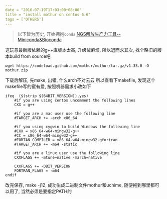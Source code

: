 ```yaml
---
date = "2016-07-19T17:03:00+08:00"
title = "install mothur on centos 6.6"
tags = ['OTHERS']
---
```


> 以下皆为历史, 开始拥抱`conda`
[NGS解放生产力工具--Miniconda&Bioconda](http://0ne.farbox.com/post/ngs/ngsjie-fang-sheng-chan-li-gong-ju-miniconda-bioconda)

这玩意最新版依赖的g++库版本太高, 升级贼麻烦, 所以退而求其次, 找个略旧的版本build from source吧

`wget https://codeload.github.com/mothur/mothur/tar.gz/v1.35.0 -O mothur.zip`

下载后解压, 先make, 出错, 什么arch不对云云
所以查看下makefile, 发现这个makefile写的蛮有爱, 按照机器需求小改如下
```
ifeq  ($(strip $(64BIT_VERSION)),yes)
    #if you are using centos uncomment the following lines
    CXX = g++

    #if you are a mac user use the following line
    #TARGET_ARCH += -arch x86_64

    #if you using cygwin to build Windows the following line
    #CXX = x86_64-w64-mingw32-g++
    #CC = x86_64-w64-mingw32-g++
    #FORTAN_COMPILER = x86_64-w64-mingw32-gfortran
    #TARGET_ARCH += -m64 -static

    #if you are a linux user use the following line
    CXXFLAGS += -mtune=native -march=native

    CXXFLAGS += -DBIT_VERSION
    FORTRAN_FLAGS = -m64
endif
```
改完保存, make -j12, 成功生成二进制文件mothur和uchime, 随便拖到哪里都可以用了, 当然必须是要指定PATH的